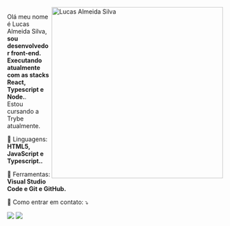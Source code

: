 <img src="https://raw.githubusercontent.com/MicaelliMedeiros/micaellimedeiros/master/image/computer-illustration.png" min-width="400px" max-width="400px" width="400px" align="right" alt="Lucas Almeida Silva">

<p align="left"> 
  Olá meu nome é Lucas Almeida Silva, <strong>sou desenvolvedor front-end. Executando atualmente com as stacks React, Typescript e Node.</strong>.<br>
  Estou cursando a Trybe atualmente.
</p>

<p align="left">
  🦄 Linguagens: <strong>HTML5, JavaScript e Typescript..</strong>
</p>

<p align="left">
  💼 Ferramentas: <strong>Visual Studio Code e Git e GitHub.</strong>
</p>

<p align="left">
  💌 Como entrar em contato: ⤵️
</p>

<p align="left">
  <a href="mailto:lucasalmeidavzp20@gmail.com" alt="Gmail">
  <img src="https://img.shields.io/badge/-Gmail-FF0000?style=flat-square&labelColor=FF0000&logo=gmail&logoColor=white&link=mailto:lucasalmeidavzp20@gmail.com" /></a>

 <a href="https://www.linkedin.com/in/lucas-silva21/" alt="LinkdIn"> 
    <img src="https://img.shields.io/badge/LinkedIn-0077B5?style=flat-square&logo=linkedin&logoColor=white&link=https://www.linkedin.com/in/lucas-silva21"/></a>

</a>
</p>  
